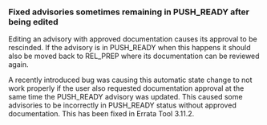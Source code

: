 ### Fixed advisories sometimes remaining in PUSH_READY after being edited

Editing an advisory with approved documentation causes its approval to be
rescinded. If the advisory is in PUSH_READY when this happens it should also
be moved back to REL_PREP where its documentation can be reviewed again.

A recently introduced bug was causing this automatic state change to not work
properly if the user also requested documentation approval at the same time
the PUSH\_READY advisory was updated. This caused some advisories to be
incorrectly in PUSH\_READY status without approved documentation. This has
been fixed in Errata Tool 3.11.2.
